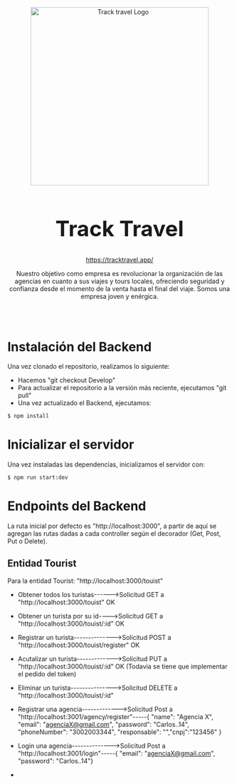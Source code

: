<p align="center">
  <a href="https://tracktravel.app/" target="blank"><img src="https://res.cloudinary.com/dmkklptzi/image/upload/v1680210978/images/ucylwmaclplivybskcd3.png" width="400" alt="Track travel Logo" /></a>
</p>

<h1 align="center" style="font-size: 48px; font-weight: bold;">Track Travel</h1>

<p align="center" ><a href="https://tracktravel.app/" target="blank">https://tracktravel.app/</a></p>

<p align="center">Nuestro objetivo como empresa es revolucionar la organización de las agencias en cuanto a sus viajes y tours locales, ofreciendo seguridad y confianza desde el momento de la venta hasta el final del viaje. Somos una empresa joven y enérgica.</p>
<br>
<br>

# Instalación del Backend
<p>Una vez clonado el repositorio, realizamos lo siguiente:</p>

- Hacemos "git checkout Develop"
- Para actualizar el repositorio a la versión más reciente, ejecutamos "git pull"
- Una vez actualizado el Backend, ejecutamos:

```bash
$ npm install
```

# Inicializar el servidor
<p>Una vez instaladas las dependencias, inicializamos el servidor con:</p>

```bash
$ npm run start:dev
```

# Endpoints del Backend
<p>La ruta inicial por defecto es "http://localhost:3000", a partir de aquí se agregan las rutas dadas a cada controller según el decorador (Get, Post, Put o Delete).</p>

## Entidad Tourist
<p>Para la entidad Tourist: "http://localhost:3000/touist"</p>

- Obtener todos los turistas------>Solicitud GET a "http://localhost:3000/touist" OK

- Obtener un turista por su id---->Solicitud GET a "http://localhost:3000/touist/:id" OK

- Registrar un turista-------------->Solicitud POST a "http://localhost:3000/touist/register" OK

- Acutalizar un turista------------->Solicitud PUT a "http://localhost:3000/touist/:id" OK (Todavia se tiene que implementar el pedido del token)


- Eliminar un turista--------------->Solicitud DELETE a "http://localhost:3000/touist/:id"



- Registrar una agencia------------->Solicitud Post a "http://localhost:3001/agency/register"-----{ "name": "Agencia X", "email": "agenciaX@gmail.com", "password": "Carlos..14", "phoneNumber": "3002003344", "responsable": "","cnpj":"123456" }

- Login una agencia-------------->Solicitud Post a "http://localhost:3001/login"-----{  "email": "agenciaX@gmail.com", "password": "Carlos..14"}

- 

